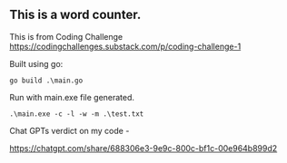 ## This is a word counter.

This is from Coding Challenge https://codingchallenges.substack.com/p/coding-challenge-1

Built using go:

`go build .\main.go`

Run with main.exe file generated.

`.\main.exe -c -l -w -m .\test.txt`

Chat GPTs verdict on my code -

https://chatgpt.com/share/688306e3-9e9c-800c-bf1c-00e964b899d2

